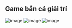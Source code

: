 ## Game bắn cá giải trí
![image](https://github.com/user-attachments/assets/01b68b66-304e-4c8e-aae8-7ec0d34b2234)
![image](https://github.com/user-attachments/assets/65285845-4f6a-48bb-9f83-147cdcad87db)
![image](https://github.com/user-attachments/assets/6082ea07-631f-4523-aa6e-2bcbc04b9aca)

